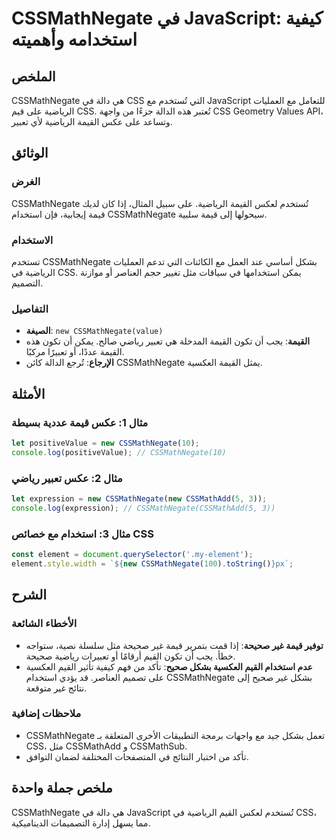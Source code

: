 <!--
Meta Description: # CSSMathNegate في JavaScript: كيفية استخدامه وأهميته ## الملخص CSSMathNegate هي دالة في CSS التي تُستخدم مع JavaScript للتعامل مع العمليات الرياضية ع...
Meta Keywords: cssmathnegate, css, javascript, القيمة, الرياضية
-->

# CSSMathNegate في JavaScript: كيفية استخدامه وأهميته

## الملخص
CSSMathNegate هي دالة في CSS التي تُستخدم مع JavaScript للتعامل مع العمليات الرياضية على قيم CSS. تُعتبر هذه الدالة جزءًا من واجهة CSS Geometry Values API، وتساعد على عكس القيمة الرياضية لأي تعبير.

## الوثائق
### الغرض
CSSMathNegate تُستخدم لعكس القيمة الرياضية. على سبيل المثال، إذا كان لديك قيمة إيجابية، فإن استخدام CSSMathNegate سيحولها إلى قيمة سلبية.

### الاستخدام
تستخدم CSSMathNegate بشكل أساسي عند العمل مع الكائنات التي تدعم العمليات الرياضية في CSS. يمكن استخدامها في سياقات مثل تغيير حجم العناصر أو موازنة التصميم.

### التفاصيل
- **الصيغة**: `new CSSMathNegate(value)`
- **القيمة**: يجب أن تكون القيمة المدخلة هي تعبير رياضي صالح. يمكن أن تكون هذه القيمة عددًا، أو تعبيرًا مركبًا.
- **الإرجاع**: تُرجع الدالة كائن CSSMathNegate يمثل القيمة العكسية.

## الأمثلة
### مثال 1: عكس قيمة عددية بسيطة
```javascript
let positiveValue = new CSSMathNegate(10);
console.log(positiveValue); // CSSMathNegate(10)
```

### مثال 2: عكس تعبير رياضي
```javascript
let expression = new CSSMathNegate(new CSSMathAdd(5, 3));
console.log(expression); // CSSMathNegate(CSSMathAdd(5, 3))
```

### مثال 3: استخدام مع خصائص CSS
```javascript
const element = document.querySelector('.my-element');
element.style.width = `${new CSSMathNegate(100).toString()}px`;
```

## الشرح
### الأخطاء الشائعة
- **توفير قيمة غير صحيحة**: إذا قمت بتمرير قيمة غير صحيحة مثل سلسلة نصية، ستواجه خطأ. يجب أن تكون القيم أرقامًا أو تعبيرات رياضية صحيحة.
- **عدم استخدام القيم العكسية بشكل صحيح**: تأكد من فهم كيفية تأثير القيم العكسية على تصميم العناصر. قد يؤدي استخدام CSSMathNegate بشكل غير صحيح إلى نتائج غير متوقعة.

### ملاحظات إضافية
- CSSMathNegate تعمل بشكل جيد مع واجهات برمجة التطبيقات الأخرى المتعلقة بـ CSS، مثل CSSMathAdd و CSSMathSub.
- تأكد من اختبار النتائج في المتصفحات المختلفة لضمان التوافق.

## ملخص جملة واحدة
CSSMathNegate هي دالة في JavaScript تُستخدم لعكس القيم الرياضية في CSS، مما يسهل إدارة التصميمات الديناميكية.